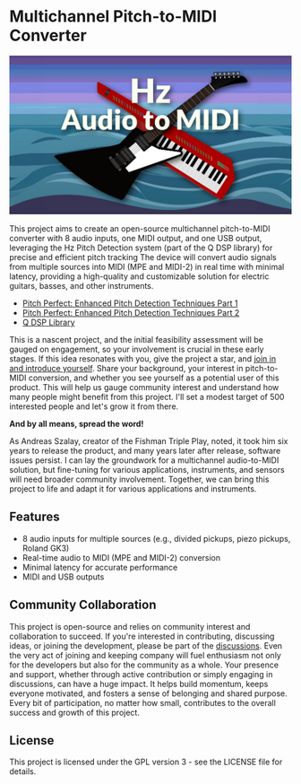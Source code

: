 # Multichannel Pitch-to-MIDI Converter

![Hz Pitch to MIDI](https://github.com/cycfi/hz_audio_to_midi/blob/master/docs/images/MIDI_Guitar-16-9.png?raw=true)

This project aims to create an open-source multichannel pitch-to-MIDI converter with 8 audio inputs, one MIDI output, and one USB output, leveraging the Hz Pitch Detection system (part of the Q DSP library) for precise and efficient pitch tracking The device will convert audio signals from multiple sources into MIDI (MPE and MIDI-2) in real time with minimal latency, providing a high-quality and customizable solution for electric guitars, basses, and other instruments.

- [Pitch Perfect: Enhanced Pitch Detection Techniques Part 1](https://www.cycfi.com/2024/09/pitch-perfect-enhanced-pitch-detection-techniques-part-1/)
- [Pitch Perfect: Enhanced Pitch Detection Techniques Part 2](https://www.cycfi.com/2024/10/pitch-perfect-enhanced-pitch-detection-techniques-part-2/)
- [Q DSP Library](https://github.com/cycfi/q)

This is a nascent project, and the initial feasibility assessment will be gauged on engagement, so your involvement is crucial in these early stages. If this idea resonates with you, give the project a star, and [join in and introduce yourself](https://github.com/cycfi/hz_audio_to_midi/discussions/2). Share your background, your interest in pitch-to-MIDI conversion, and whether you see yourself as a potential user of this product. This will help us gauge community interest and understand how many people might benefit from this project. I'll set a modest target of 500 interested people and let's grow it from there.

**And by all means, spread the word!**

As Andreas Szalay, creator of the Fishman Triple Play, noted, it took him six years to release the product, and many years later after release, software issues persist. I can lay the groundwork for a multichannel audio-to-MIDI solution, but fine-tuning for various applications, instruments, and sensors will need broader community involvement. Together, we can bring this project to life and adapt it for various applications and instruments.

## Features
- 8 audio inputs for multiple sources (e.g., divided pickups, piezo pickups, Roland GK3)
- Real-time audio to MIDI (MPE and MIDI-2) conversion
- Minimal latency for accurate performance
- MIDI and USB outputs

## Community Collaboration
This project is open-source and relies on community interest and collaboration to succeed. If you're interested in contributing, discussing ideas, or joining the development, please be part of the [discussions](https://github.com/cycfi/hz_audio_to_midi/discussions). Even the very act of joining and keeping company will fuel enthusiasm not only for the developers but also for the community as a whole. Your presence and support, whether through active contribution or simply engaging in discussions, can have a huge impact. It helps build momentum, keeps everyone motivated, and fosters a sense of belonging and shared purpose. Every bit of participation, no matter how small, contributes to the overall success and growth of this project. 


## License
This project is licensed under the GPL version 3 - see the LICENSE file for details.

